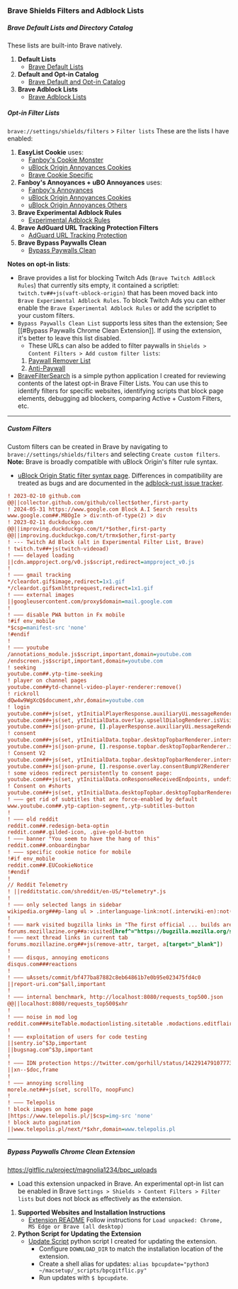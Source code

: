 ### Brave Shields Filters and Adblock Lists

##### Brave Default Lists and Directory Catalog 
These lists are built-into Brave natively. 

1. **Default Lists**
   - [Brave Default Lists](https://github.com/brave/brave-browser/wiki/Blocking-goals-and-policy)
2. **Default and Opt-in Catalog**
   - [Brave Default and Opt-in Catalog](https://github.com/brave/adblock-resources/blob/master/filter_lists/list_catalog.json)
3. **Brave Adblock Lists**
   - [Brave Adblock Lists](https://github.com/brave/adblock-lists/tree/master/brave-lists)

##### Opt-in Filter Lists 
`brave://settings/shields/filters` > `Filter lists`
These are the lists I have enabled:

1. **EasyList Cookie** uses:
   - [Fanboy's Cookie Monster](https://secure.fanboy.co.nz/fanboy-cookiemonster_ubo.txt)
   - [uBlock Origin Annoyances Cookies](https://raw.githubusercontent.com/uBlockOrigin/uAssets/master/filters/annoyances-cookies.txt)
   - [Brave Cookie Specific](https://raw.githubusercontent.com/brave/adblock-lists/master/brave-lists/brave-cookie-specific.txt)
2. **Fanboy's Annoyances + uBO Annoyances** uses:
   - [Fanboy's Annoyances](https://secure.fanboy.co.nz/fanboy-annoyance_ubo.txt)
   - [uBlock Origin Annoyances Cookies](https://raw.githubusercontent.com/uBlockOrigin/uAssets/master/filters/annoyances-cookies.txt)
   - [uBlock Origin Annoyances Others](https://raw.githubusercontent.com/uBlockOrigin/uAssets/master/filters/annoyances-others.txt)
3. **Brave Experimental Adblock Rules**
   - [Experimental Adblock Rules](https://raw.githubusercontent.com/brave/adblock-lists/master/brave-lists/experimental.txt)
4. **Brave AdGuard URL Tracking Protection Filters**
   - [AdGuard URL Tracking Protection](https://raw.githubusercontent.com/AdguardTeam/FiltersRegistry/master/filters/filter_17_TrackParam/filter.txt)
5. **Brave Bypass Paywalls Clean** 
   - [Bypass Paywalls Clean](https://gitflic.ru/project/magnolia1234/bypass-paywalls-clean-filters/blob/raw?file=bpc-paywall-filter.txt)

**Notes on opt-in lists**: 
* Brave provides a list for blocking Twitch Ads (`Brave Twitch AdBlock Rules`) that currently sits empty, it contained a scriptlet: `twitch.tv##+js(vaft-ublock-origin)` that has been moved back into `Brave Experimental Adblock Rules`. To block Twitch Ads you can either enable the `Brave Experimental Adblock Rules` or add the scriptlet to your custom filters. 
* `Bypass Paywalls Clean List` supports less sites than the extension; See [[#Bypass Paywalls Chrome Clean Extension]]. If using the extension, it's better to leave this list disabled.
	* These URLs can also be added to filter paywalls in `Shields > Content Filters > Add custom filter lists`:
	1. [Paywall Remover List](https://raw.githubusercontent.com/acnapyx/paywall-remover/master/paywall-remover-list.txt)
	2. [Anti-Paywall](https://raw.githubusercontent.com/liamengland1/miscfilters/master/antipaywall.txt)
* [BraveFilterSearch](https://github.com/cspence001/BraveFilterSearch) is a simple python application I created for reviewing contents of the latest opt-in Brave Filter Lists. You can use this to identify filters for specific websites, identifying scripts that block page elements, debugging ad blockers, comparing Active + Custom Filters, etc. 

---
##### Custom Filters
Custom filters can be created in Brave by navigating to `brave://settings/shields/filters` and selecting `Create custom filters`.
**Note:** Brave is broadly compatible with uBlock Origin's filter rule syntax. 
* [uBlock Origin Static filter syntax page](https://github.com/gorhill/uBlock/wiki/Static-filter-syntax). Differences in compatibility are treated as bugs and are documented in the [adblock-rust issue tracker](https://github.com/brave/adblock-rust/issues).

```ini
! 2023-02-10 github.com
@@||collector.github.com/github/collect$other,first-party
! 2024-05-31 https://www.google.com Block A.I Search results
www.google.com##.M8OgIe > div:nth-of-type(2) > div
! 2023-02-11 duckduckgo.com
@@||improving.duckduckgo.com/t/*$other,first-party
@@||improving.duckduckgo.com/t/trmx$other,first-party
! --- Twitch Ad Block (alt in Experimental Filter List, Brave)
! twitch.tv##+js(twitch-videoad)
! ——— delayed loading
||cdn.ampproject.org/v0.js$script,redirect=ampproject_v0.js
!
! ——— gmail tracking
*/cleardot.gif$image,redirect=1x1.gif
*/cleardot.gif$xmlhttprequest,redirect=1x1.gif
! ——— external images
||googleusercontent.com/proxy$domain=mail.google.com
!
! ——— disable PWA button in Fx mobile
!#if env_mobile
*$csp=manifest-src 'none'
!#endif
!
! ——— youtube
/annotations_module.js$script,important,domain=youtube.com
/endscreen.js$script,important,domain=youtube.com
! seeking
youtube.com##.ytp-time-seeking
! player on channel pages
youtube.com##ytd-channel-video-player-renderer:remove()
! rickroll
dQw4w9WgXcQ$document,xhr,domain=youtube.com
! login
youtube.com##+js(set, ytInitialPlayerResponse.auxiliaryUi.messageRenderers.upsellDialogRenderer.isVisible, false)
youtube.com##+js(set, ytInitialData.overlay.upsellDialogRenderer.isVisible, false)
youtube.com##+js(json-prune, [].playerResponse.auxiliaryUi.messageRenderers.upsellDialogRenderer auxiliaryUi.messageRenderers.upsellDialogRenderer)
! consent
youtube.com##+js(set, ytInitialData.topbar.desktopTopbarRenderer.interstitial.consentBumpRenderer.forceConsent, false)
youtube.com##+js(json-prune, [].response.topbar.desktopTopbarRenderer.interstitial.consentBumpRenderer topbar.desktopTopbarRenderer.interstitial.consentBumpRenderer)
! Consent V2
youtube.com##+js(set, ytInitialData.topbar.desktopTopbarRenderer.interstitial.consentBumpV2Renderer, undefined)
youtube.com##+js(json-prune, [].response.overlay.consentBumpV2Renderer topbar.desktopTopbarRenderer.interstitial.consentBumpV2Renderer overlay.consentBumpV2Renderer response.overlay.consentBumpV2Renderer)
! some videos redirect persistently to consent page:
youtube.com##+js(set, ytInitialData.onResponseReceivedEndpoints, undefined)
! Consent on #shorts
youtube.com##+js(set, ytInitialData.desktopTopbar.desktopTopbarRenderer.interstitial.consentBumpV2Renderer, undefined)
! ——— get rid of subtitles that are force-enabled by default
www.youtube.com##.ytp-caption-segment,.ytp-subtitles-button
!
! ——— old reddit
reddit.com##.redesign-beta-optin
reddit.com##.gilded-icon, .give-gold-button
! ——— banner "You seem to have the hang of this"
reddit.com##.onboardingbar
! ——— specific cookie notice for mobile
!#if env_mobile
reddit.com##.EUCookieNotice
!#endif
!
// Reddit Telemetry
! ||redditstatic.com/shreddit/en-US/*telemetry*.js
!
! ——— only selected langs in sidebar
wikipedia.org###p-lang ul > .interlanguage-link:not(.interwiki-en):not(.interwiki-pl)
!
! ——— mark visited bugzilla links in "The first official ... builds are out"
forums.mozillazine.org##a:visited[href^="https://bugzilla.mozilla.org/show_bug.cgi"]:style(color: red !important;)
! ——— next thread links in current tab
forums.mozillazine.org##+js(remove-attr, target, a[target="_blank"])
!
! ——— disqus, annoying emoticons
disqus.com###reactions
!
! ——— uAssets/commit/bf477ba87882c8eb64861b7e0b95e023475fd4c0
||report-uri.com^$all,important
!
! ——— internal benchmark, http://localhost:8080/requests_top500.json
@@||localhost:8080/requests_top500$xhr
!
! ——— noise in mod log
reddit.com###siteTable.modactionlisting.sitetable .modactions.editflair:nth-ancestor(2)
!
! ——— exploitation of users for code testing
||sentry.io^$3p,important
||bugsnag.com^$3p,important
!
! ——— IDN protection https://twitter.com/gorhill/status/1422914791077732352
||xn--$doc,frame
!
! ——— annoying scrolling
morele.net##+js(set, scrollTo, noopFunc)
!
! ——— Telepolis
! block images on home page
|https://www.telepolis.pl/|$csp=img-src 'none'
! block auto pagination
||www.telepolis.pl/next/*$xhr,domain=www.telepolis.pl
```

---
##### Bypass Paywalls Chrome Clean Extension
https://gitflic.ru/project/magnolia1234/bpc_uploads
* Load this extension unpacked in Brave. An experimental opt-in list can be enabled in Brave `Settings > Shields > Content Filters > Filter lists` but does not block as effectively as the extension.
1. **Supported Websites and Installation Instructions**
   - [Extension README](chrome-extension://lkbebcjgcmobigpeffafkodonchffocl/README.html) Follow instructions for `Load unpacked: Chrome, MS Edge or Brave (all desktop)`
2. **Python Script for Updating the Extension**
   - [Update Script](https://gist.github.com/cspence001/33302cf180212a22423e4abcd2aa7868) python script I created for updating the extension.
     - Configure `DOWNLOAD_DIR` to match the installation location of the extension.
     - Create a shell alias for updates: `alias bpcupdate="python3 ~/macsetup/_scripts/bpcgitflic.py"`
     - Run updates with `$ bpcupdate`.

